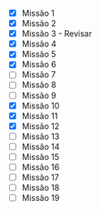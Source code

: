  - [x] Missão 1
 - [x] Missão 2
 - [x] Missão 3 - Revisar
 - [x] Missão 4
 - [x] Missão 5
 - [x] Missão 6
 - [ ] Missão 7
 - [ ] Missão 8
 - [ ] Missão 9
 - [x] Missão 10
 - [x] Missão 11
 - [x] Missão 12
 - [ ] Missão 13
 - [ ] Missão 14
 - [ ] Missão 15
 - [ ] Missão 16
 - [ ] Missão 17
 - [ ] Missão 18
 - [ ] Missão 19
